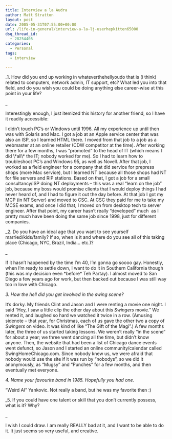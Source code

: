 ```yaml
---
title: Interview a la Audra
author: Matt Stratton
layout: post
date: 2005-05-31T07:55:00+00:00
url: /life-in-general/interview-a-la-lj-userhepkitten65000
dsq_thread_id:
  - 28254405
categories:
  - Personal
tags:
  - interview

---
```

<!--StartFragment -->

 _1. How did you end up working in whateverthehellyoudo that is (i think) related to computers, network admin, IT support, etc? What led you into that field, and do you wish you could be doing anything else career-wise at this point in your life?
  
_ 
  
Interestingly enough, I just itemized this history for another friend, so I have it readily accessible:

<!--StartFragment --> I didn&#8217;t touch PC&#8217;s or Windows until 1996. All my experience up until then was with Solaris and Mac. I got a job at an Apple service center that was also an ISP, so I learned HTML there. I moved from that job to a job as a webmaster at an online retailer (CDW competitor at the time). After working there for a few months, I was &#8220;promoted&#8221; to the head of IT (which means I did \*all\* the IT; nobody worked for me). So I had to learn how to troubleshoot PC&#8217;s and Windows 95, as well as Novell. After that job, I worked as a field engineer for a company that did service for prepress shops (more Mac service), but I learned NT because all those shops had NT for file servers and RIP stations. Based on that, I got a job for a small consultancy/ISP doing NT deployments &#8211; this was a real &#8220;learn on the job&#8221; job, because my boss would promise clients that I would deploy things I had never heard of, and I had to figure it out the day before. At that job I got my MCP (in NT Server) and moved to CSC. At CSC they paid for me to take my MCSE exams, and once I did that, I moved on from desktop tech to server engineer. After that point, my career hasn&#8217;t really &#8220;developed&#8221; much  as I pretty much have been doing the same job since 1998, just for different companies.

_2. Do you have an ideal age that you want to see yourself married/kids/family? If so, when is it and where do you see all of this taking place (Chicago, NYC, Brazil, India&#8230; etc.)?
  
_ 
  
If it hasn&#8217;t happened by the time I&#8217;m 40, I&#8217;m gonna go soooo gay. Honestly, when I&#8217;m ready to settle down, I want to do it in Southern California though (this was my decision even \*before\* Teh Partay). I almost moved to San Diego a few years ago for work, but then backed out because I was still way too in love with Chicago.

_3. How the hell did you get involved in the swing scene?_

It&#8217;s dorky. My friends Clint and Jason and I were renting a movie one night. I said &#8220;Hey, I saw a little clip the other day about this _Swingers_ movie.&#8221; We rented it, and laughed so hard we watched it twice in a row. (Amusing sidenote &#8211; that year, for Christmas, each of us gave the other two a copy of _Swingers_ on video. It was kind of like &#8220;The Gift of the Magi&#8221;.) A few months later, the three of us started taking lessons. We weren&#8217;t really &#8220;in the scene&#8221; for about a year; we three went dancing all the time, but didn&#8217;t know anyone. Then, the website that had been a list of Chicago dance events went defunct, so Jason and I started an online community/calendar called SwingHomeChicago.com. Since nobody knew us, we were afraid that nobody would use the site if it was run by &#8220;nobodys&#8221;, so we did it anonymously, as &#8220;Mugsy&#8221; and &#8220;Punches&#8221; for a few months, and then eventually met everyone.

_4. Name your favourite band in 1985. Hopefully you had one._

&#8220;Weird Al&#8221; Yankovic. Not really a band, but he was my favorite then :)

_5. If you could have one talent or skill that you don&#8217;t currently possess, what is it? Why?
  
_ 
  
I wish I could draw. I am really REALLY bad at it, and I want to be able to do it. It just seems so very useful, and creative.